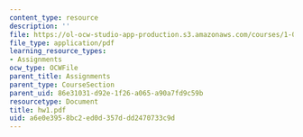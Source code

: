 ```yaml
---
content_type: resource
description: ''
file: https://ol-ocw-studio-app-production.s3.amazonaws.com/courses/1-033-mechanics-of-material-systems-an-energy-approach-fall-2003/a6e0e3958bc2ed0d357ddd2470733c9d_hw1.pdf
file_type: application/pdf
learning_resource_types:
- Assignments
ocw_type: OCWFile
parent_title: Assignments
parent_type: CourseSection
parent_uid: 86e31031-d92e-1f26-a065-a90a7fd9c59b
resourcetype: Document
title: hw1.pdf
uid: a6e0e395-8bc2-ed0d-357d-dd2470733c9d
---
```

